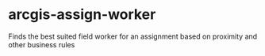 # arcgis-assign-worker
Finds the best suited field worker for an assignment based on proximity and other business rules

